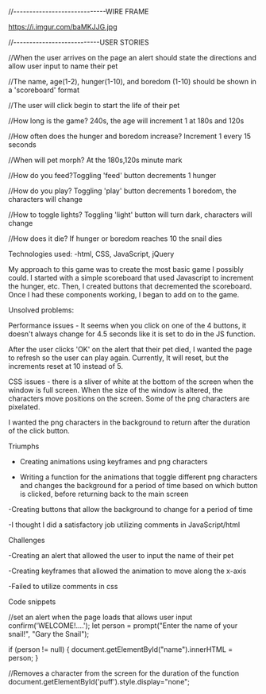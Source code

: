 
//-----------------------------WIRE FRAME



https://i.imgur.com/baMKJJG.jpg







//---------------------------USER STORIES

//When the user arrives on the page an alert should state the directions and allow user input to name their pet

//The name, age(1-2), hunger(1-10), and boredom (1-10) should be shown in a 'scoreboard' format

//The user will click begin to start the life of their pet

//How long is the game? 240s, the age will increment 1 at 180s and 120s

//How often does the hunger and boredom increase? Increment 1 every 15 seconds

//When will pet morph? At the 180s,120s minute mark 

//How do you feed?Toggling 'feed' button decrements 1 hunger

//How do you play? Toggling 'play' button decrements 1 boredom, the characters will change 

//How to toggle lights? Toggling 'light' button will turn dark, characters will change

//How does it die? If hunger or boredom reaches 10 the snail dies


Technologies used: 
-html, CSS, JavaScript, jQuery

My approach to this game was to create the most basic game I possibly could. I started with a simple scoreboard that used Javascript to increment the hunger, etc. Then, I created buttons that decremented the scoreboard. Once I had these components working, I began to add on to the game. 

Unsolved problems: 

Performance issues - It seems when you click on one of the 4 buttons, it doesn't always change for 4.5 seconds like it is set to do in the JS function. 

After the user clicks 'OK' on the alert that their pet died, I wanted the page to refresh so the user can play again. Currently, It will reset, but the increments reset at 10 instead of 5. 

CSS issues - there is a sliver of white at the bottom of the screen when the window is full screen. 
When the size of the window is altered, the characters move positions on the screen. 
Some of the png characters are pixelated. 

I wanted the png characters in the background to return after the duration of the click button. 




Triumphs

- Creating animations using keyframes and png characters

- Writing a function for the animations that toggle different png characters and changes the background for a period of time based on which button is clicked, before returning back to the main screen

-Creating buttons that allow the background to change for a period of time

-I thought I did a satisfactory job utilizing comments in JavaScript/html





Challenges


-Creating an alert that allowed the user to input the name of their pet


-Creating keyframes that allowed the animation to move along the 
x-axis


-Failed to utilize comments in css


Code snippets 


//set an alert when the page loads that allows user input 
confirm('WELCOME!....');
let person = prompt("Enter the name of your snail!", "Gary the Snail");

if (person != null) {
    document.getElementById("name").innerHTML =
        person;
}

//Removes a character from the screen for the duration of the function 
document.getElementById('puff').style.display="none";